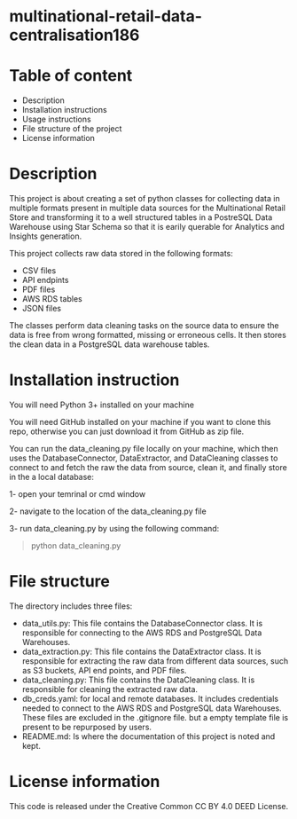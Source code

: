 # multinational-retail-data-centralisation186

# Table of content
- Description
- Installation instructions
- Usage instructions
- File structure of the project
- License information
  
# Description
This project is about creating a set of python classes for collecting data in multiple formats present in multiple data sources for the Multinational Retail Store and transforming it to a well structured tables in a PostreSQL Data Warehouse using Star Schema so that it is earily querable for Analytics and Insights generation.

This project collects raw data stored in the following formats:
- CSV files
- API endpints
- PDF files
- AWS RDS tables
- JSON files

The classes perform data cleaning tasks on the source data to ensure the data is free from wrong formatted, missing or erroneous cells. It then stores the clean data in a PostgreSQL data warehouse tables.


# Installation instruction
You will need Python 3+ installed on your machine

You will need GitHub installed on your machine if you want to clone this repo, otherwise you can just download it from GitHub as zip file.

You can run the data_cleaning.py file locally on your machine, which then uses the DatabaseConnector, DataExtractor, and DataCleaning classes to connect to and fetch the raw the data from source, clean it, and finally store in the a local database:

1- open your temrinal or cmd window

2- navigate to the location of the data_cleaning.py file

3- run data_cleaning.py by using the following command:

> python data_cleaning.py

# File structure
The directory includes three files:

- data_utils.py: This file contains the DatabaseConnector class. It is responsible for connecting to the AWS RDS and PostgreSQL Data Warehouses.
- data_extraction.py: This file contains the DataExtractor class. It is responsible for extracting the raw data from different data sources, such as S3 buckets, API end points, and PDF files.
- data_cleaning.py: This file contains the DataCleaning class. It is responsible for cleaning the extracted raw data.
- db_creds.yaml: for local and remote databases. It includes credentials needed to connect to the AWS RDS and PostgreSQL data Warehouses. These files are excluded in the .gitignore file. but a empty template file is present to be repurposed by users.
- README.md: Is where the documentation of this project is noted and kept.

# License information
This code is released under the Creative Common CC BY 4.0 DEED License. 
